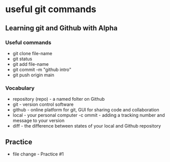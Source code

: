 # useful git commands

## Learning git and Github with Alpha

### Useful commands

- git clone file-name
- git status
- git add file-name
- git commit -m "github intro"
- git push origin main

### Vocabulary

- repository (repo) - a named folter on Github
- git - version control software
- github - online platform for git, GUI for sharing code and collaboration
- local - your personal computer
-c ommit - adding a tracking number and message to your version
- diff - the difference between states of your local and Github repository

## Practice

- file change - Practice #1